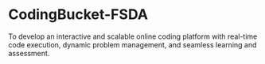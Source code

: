 # CodingBucket-FSDA
To develop an interactive and scalable online coding platform with real-time code execution, dynamic problem management, and seamless learning and assessment.
